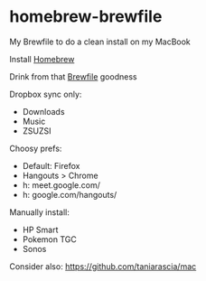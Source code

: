 # homebrew-brewfile
My Brewfile to do a clean install on my MacBook

Install [Homebrew](https://brew.sh/)

Drink from that [Brewfile](https://github.com/jeffpaul/homebrew-brewfile/blob/master/Brewfile) goodness

Dropbox sync only:
- Downloads
- Music
- ZSUZSI

Choosy prefs:
- Default: Firefox
- Hangouts > Chrome
- h: meet.google.com/
- h: google.com/hangouts/

Manually install:
- HP Smart
- Pokemon TGC
- Sonos

Consider also: https://github.com/taniarascia/mac
